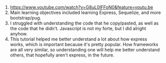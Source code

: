 1. https://www.youtube.com/watch?v=G8uL0lFFoN0&feature=youtu.be
2. Main learning objectives included learning Express, Sequelize, and more bootstrap/pug.
3. I struggled with understanding the code that he copy/pasted, as well as the code that he didn't. Javascript is not my forte, but I did alright anyhow.
4. This tutorial helped me better understand a lot about how express works, which is important because it's pretty popular. How frameworks are all very similar, so understanding one will help me better understand others, that hopefully aren't express, in the future.